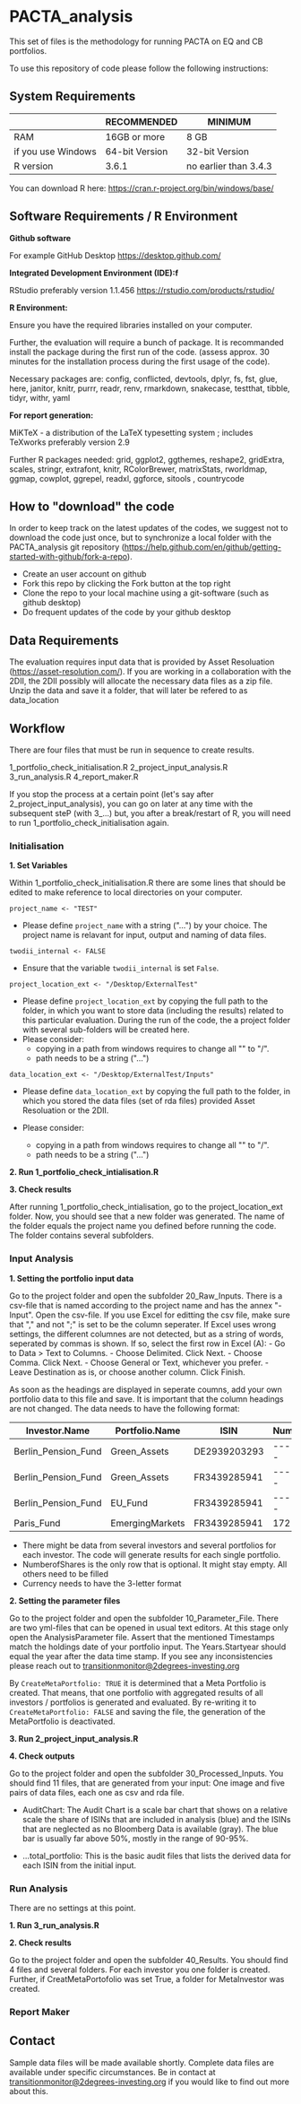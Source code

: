# PACTA_analysis

This set of files is the methodology for running PACTA on EQ and CB portfolios. 

To use this repository of code please follow the following instructions:


## System Requirements ##

|   | RECOMMENDED | MINIMUM |
| ------------- | ------------- |------------- |
| RAM  | 16GB or more  | 8 GB |
| if you use Windows  | 64-bit Version  |32-bit Version |
| R version  | 3.6.1  |no earlier than 3.4.3 |

You can download R here: 
https://cran.r-project.org/bin/windows/base/


## Software Requirements / R Environment

**Github software**

For example GitHub Desktop
https://desktop.github.com/

**Integrated Development Environment (IDE):f**

RStudio 
preferably version 1.1.456
https://rstudio.com/products/rstudio/

**R Environment:**

Ensure you have the required libraries installed on your computer.

Further, the evaluation will require a bunch of package. It is recommanded install the package during the first run of the code. (assess approx. 30 minutes for the installation process during the first usage of the code).

Necessary packages are: 
config, conflicted, devtools, dplyr, fs, fst, glue, here, janitor, knitr, purrr,
readr, renv, rmarkdown, snakecase, testthat, tibble, tidyr, withr, yaml
    
**For report generation:**

MiKTeX - a distribution of the LaTeX typesetting system ; includes TeXworks
preferably version 2.9

Further R packages needed:
grid, ggplot2, ggthemes, reshape2, gridExtra, scales, stringr, extrafont, knitr, RColorBrewer, matrixStats, rworldmap, ggmap, cowplot, ggrepel, readxl, ggforce, sitools , countrycode

## How to "download" the code

In order to keep track on the latest updates of the codes, we suggest not to download the code just once, but to synchronize a local folder with the PACTA_analysis git repository (https://help.github.com/en/github/getting-started-with-github/fork-a-repo). 
 - Create an user account on github
 - Fork this repo by clicking the Fork button at the top right  
 - Clone the repo to your local machine using a git-software (such as github desktop) 
 - Do frequent updates of the code by your github desktop

## Data Requirements
The evaluation requires input data that is provided by Asset Resoluation (https://asset-resolution.com/). If you are working in a collaboration with the 2DII, the 2DII possibly will allocate the necessary data files as a zip file. Unzip the data and save it a folder, that will later be refered to as data_location 

## Workflow

There are four files that must be run in sequence to create results. 

1_portfolio_check_initialisation.R
2_project_input_analysis.R
3_run_analysis.R
4_report_maker.R

If you stop the process at a certain point (let's say after 2_project_input_analysis), you can go on later at any time with the subsequent steP (with 3_...) but, you after a break/restart of R, you will need to run 1_portfolio_check_initialisation again.

### Initialisation

**1. Set Variables**

Within 1_portfolio_check_initialisation.R there are some lines that should be edited to make reference to local directories on your computer. 

```project_name <- "TEST"```

   - Please define ```project_name``` with a string ("...") by your choice. The project name is relavant for input, output and naming of data files.

```twodii_internal <- FALSE ```

   - Ensure that the variable ```twodii_internal``` is set ```False```. 

```project_location_ext <- "/Desktop/ExternalTest"```

   - Please define ```project_location_ext``` by copying the full path to the folder, in which you want to store data (including the results) related to this particular evaluation. During the run of the code, the a project folder with several sub-folders will be created here.
   - Please consider: 
     - copying in a path from windows requires to change all "\" to "/". 
     - path needs to be a string ("...")

```data_location_ext <- "/Desktop/ExternalTest/Inputs"```

   - Please define ```data_location_ext``` by copying the full path to the folder, in which you stored the data files (set of rda files) provided Asset Resoluation or the 2DII.

   - Please consider: 
     - copying in a path from windows requires to change all "\" to "/". 
     - path needs to be a string ("...")

**2. Run 1_portfolio_check_intialisation.R**

**3. Check results**

After running 1_portfolio_check_intialisation, go to the project_location_ext folder. Now, you should see that a new folder was generated. The name of the folder equals the project name you defined before running the code. The folder contains several subfolders.

### Input Analysis
**1. Setting the portfolio input data**

Go to the project folder and open the subfolder 20_Raw_Inputs. There is a csv-file that is named according to the project name and has the annex "-Input". Open the csv-file. 
If you use Excel for editting the csv file, make sure that "," and not ";" is set to be the column seperater. If Excel uses wrong settings, the different columnes are not detected, but as a string of words, seperated by commas is shown. If so, select the first row in Excel (A):
    - Go to Data > Text to Columns.
    - Choose Delimited. Click Next.
    - Choose Comma. Click Next.
    - Choose General or Text, whichever you prefer.
    - Leave Destination as is, or choose another column. Click Finish.
    
As soon as the headings are displayed in seperate coumns, add your own portfolio data to this file and save. It is important that the column headings are not changed. The data needs to have the following format: 

| Investor.Name	| Portfolio.Name	| ISIN	| NumberofShares	| MarketValue	| Currency | 
 | -------------  | -------------  | -------------  | -------------  | -------------  | ------------- |
| Berlin_Pension_Fund| Green_Assets | DE2939203293 | ------------- | 8493050 | USD |
| Berlin_Pension_Fund  | Green_Assets  | FR3439285941 |------------- | 324234 | CHF |
| Berlin_Pension_Fund  | EU_Fund  | FR3439285941 |------------- | 2384929 | EUR |
| Paris_Fund  | EmergingMarkets  | FR3439285941 | 172 | 1239322 | GBP |

   - There might be data from several investors  and several portfolios for each investor. The code will generate results for each single portfolio. 
   - NumberofShares is the only row that is optional. It might stay empty. All others need to be filled
   - Currency needs to have the 3-letter format
  
**2. Setting the parameter files**

Go to the project folder and open the subfolder 10_Parameter_File. There are two yml-files that can be opened in usual text editors. At this stage only open the AnalysisParameter file. Assert that the mentioned Timestamps match the holdings date of your portfolio input. The Years.Startyear should equal the year after the data time stamp. If you see any inconsistencies please reach out to transitionmonitor@2degrees-investing.org 

By ```CreateMetaPortfolio: TRUE``` it is determined that a Meta Portfolio is created. That means, that one portfolio with aggregated results of all investors / portfolios is generated and evaluated. By re-writing it to ```CreateMetaPortfolio: FALSE``` and saving the file, the generation of the MetaPortfolio is deactivated.

**3. Run 2_project_input_analysis.R**

**4. Check outputs**

Go to the project folder and open the subfolder 30_Processed_Inputs. You should find 11 files, that are generated from your input: One image and five pairs of data files, each one as csv and rda file.

- AuditChart: The Audit Chart is a scale bar chart that shows on a relative scale the share of ISINs that are included in analysis (blue) and the ISINs that are neglected as no Bloomberg Data is available (gray). The blue bar is usually far above 50%, mostly in the range of 90-95%.

- ...total_portfolio: This is the basic audit files that lists the derived data for each ISIN from the initial input.


### Run Analysis
There are no settings at this point. 

**1. Run 3_run_analysis.R**

**2. Check results**

Go to the project folder and open the subfolder 40_Results. You should find 4 files and several folders. For each investor you one folder is created. Further, if CreatMetaPortofolio was set True, a folder for MetaInvestor was created. 


### Report Maker

## Contact

Sample data files will be made available shortly. Complete data files are available under specific circumstances. Be in contact at transitionmonitor@2degrees-investing.org if you would like to find out more about this.  
